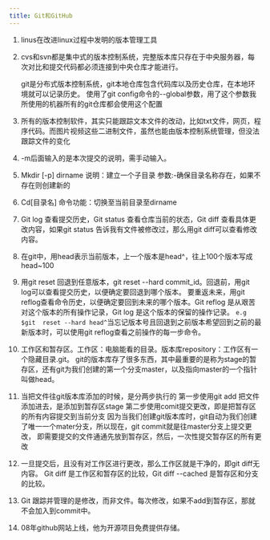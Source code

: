 ```yaml
---
title: Git和GitHub
---
```


1. linus在改进linux过程中发明的版本管理工具

2. cvs和svn都是集中式的版本控制系统，完整版本库只存在于中央服务器，每次对比和提交代码都必须连接到中央仓库才能进行。

   git是分布式版本控制系统，git本地仓库包含代码库以及历史仓库，在本地环境就可以记录历史。
   使用了git config命令的--global参数，用了这个参数我所使用的机器所有的git仓库都会使用这个配置

3. 所有的版本控制软件，其实只能跟踪文本文件的改动，比如txt文件，网页，程序代码。而图片视频这些二进制文件，虽然也能由版本控制系统管理，但没法跟踪文件的变化

4. -m后面输入的是本次提交的说明，需手动输入。

5. Mkdir [-p] dirname
    说明：建立一个子目录
    参数:-确保目录名称存在，如果不存在则创建新的

6. Cd[目录名]
    命令功能：切换至当前目录至dirname

7. Git log 查看提交历史，Git status 查看仓库当前的状态，Git diff  查看具体更改内容，如果git status 告诉我有文件被修改过，那么用git diff可以查看修改内容。

8. 在git中，用head表示当前版本，上一个版本是head^，往上100个版本写成head~100

9. 用git reset 回退到任意版本，git reset --hard commit_id。回退前，用git log可以查看提交历史，以便确定要回退到哪个版本。
   要重返未来，用git reflog查看命令历史，以便确定要回到未来的哪个版本。Git reflog 是从艰苦对这个版本的所有操作记录，Git log 是这个版本的保留的操作记录。
	`e.g $git  reset --hard head^`当忘记版本号且回退到之前版本希望回到之前的最新版本时，可以使用git reflog查看之前操作的每一步命令。

10. 工作区和暂存区。工作区：电脑能看的目录。版本库repository：工作区有一个隐藏目录.git。 
    git的版本库存了很多东西，其中最重要的是称为stage的暂存区，还有git为我们创建的第一个分支master，以及指向master的一个指针叫做head。


11. 当把文件往git版本库添加的时候，是分两步执行的
第一步使用git add 把文件添加进去，是添加到暂存区stage
第二步使用comit提交更改，即是把暂存区的所有内容提交到当前分支
因为当我们创建git版本库时，git自动为我们创建了唯一一个mater分支，所以现在，git commit就是往master分支上提交更改，
即需要提交的文件通通先放到暂存区，然后，一次性提交暂存区的所有更改

12. 一旦提交后，且没有对工作区进行更改，那么工作区就是干净的，即git diff无内容。
    Git diff 是工作区和暂存区的比较，Git diff --cached 是暂存区和分支的比较。


13. Git 跟踪并管理的是修改，而非文件。每次修改，如果不add到暂存区，那就不会加入到commit中。

14. 08年github网站上线，他为开源项目免费提供存储。
